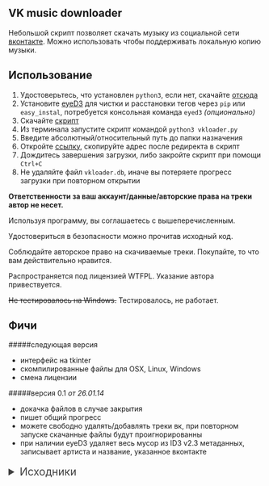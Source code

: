 ## VK music downloader

Небольшой скрипт позволяет скачать музыку из социальной сети [вконтакте](http://vk.com/audio). Можно использовать чтобы поддерживать локальную копию музыки.

## Использование

1. Удостоверьтесь, что установлен `python3`, если нет, скачайте [отсюда](http://www.python.org/download/)
2. Установите [eyeD3](http://eyed3.nicfit.net/#installation) для чистки и расстановки тегов через `pip` или `easy_instal`, потребуется консольная команда `eyed3` *(опционально)*
3. Скачайте [скрипт](https://gist.github.com/kusha/112cae5af211ce440034/raw/)
3. Из терминала запустите скрипт командой `python3 vkloader.py`
4. Введите абсолютный/относительный путь до папки назначения
5. Откройте [ссылку](https://oauth.vk.com/authorize?client_id=3337774&scope=audio,offline&response_type=token&display=page), скопируйте адрес после редиректа в скрипт
6. Дождитесь завершения загрузки, либо закройте скрипт при помощи `Ctrl+C` 
7. Не удаляйте файл `vkloader.db`, иначе вы потеряете прогресс загрузки при повторном открытии

**Ответственности за ваш аккаунт/данные/авторские права на треки автор не несет.**

Используя программу, вы соглашаетесь с вышеперечисленным.

Удостовериться в безопасности можно прочитав исходный код.

Соблюдайте авторское право на скачиваемые треки. Покупайте, то что вам действительно нравится. 

Распространяется под лицензией WTFPL. Указание автора привествуется.

~~Не тестировалось на Windows.~~ Тестировалось, не работает.

## Фичи

#####следующая версия

 - интерфейс на tkinter
 - скомпилированные файлы для OSX, Linux, Windows
 - смена лицензии

#####версия 0.1 *от 26.01.14*

 - докачка файлов в случае закрытия
 - пишет общий прогресс
 - можете свободно удалять/добавлять треки вк, при повторном запуске скачанные файлы будут проигнорированны
 - при наличии eyeD3 удаляет весь мусор из ID3 v2.3 метаданных, записывает артиста и название, указанное вконтакте


<details>
   <summary style="font-size:24px;color:#404040;line-height:36px;margin:0;padding:0;font-size: 1.5em;">
      Исходники
   </summary>
   <script src="https://gist.github.com/kusha/112cae5af211ce440034.js"></script>
</details> 


